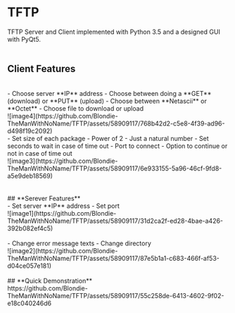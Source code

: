 
# TFTP
TFTP Server and Client implemented with Python 3.5 and a designed GUI with PyQt5.
<br>
<br>
## **Client Features**
<br>
- Choose server **IP** address
- Choose between doing a **GET** (download) or **PUT** (upload)
- Choose between **Netascii** or **Octet**
- Choose file to download or upload
<br>
![image4](https://github.com/Blondie-TheManWithNoName/TFTP/assets/58909117/768b42d2-c5e8-4f39-ad96-d498f19c2092)
<br>
- Set size of each package
      - Power of 2
      - Just a natural number
- Set seconds to wait in case of time out
- Port to connect
- Option to continue or not in case of time out
<br>
![image3](https://github.com/Blondie-TheManWithNoName/TFTP/assets/58909117/6e933155-5a96-46cf-9fd8-a5e9deb18569)
<br>
<br>
<br>
## **Serever Features**
<br>
- Set server **IP** address
- Set port
<br>
![image1](https://github.com/Blondie-TheManWithNoName/TFTP/assets/58909117/31d2ca2f-ed28-4bae-a426-392b082ef4c5)
<br>
<br>
- Change error message texts
- Change directory
<br>
![image2](https://github.com/Blondie-TheManWithNoName/TFTP/assets/58909117/87e5b1a1-c683-466f-af53-d04ce057e181)
<br>
<br>
## **Quick Demonstration**
<br>
https://github.com/Blondie-TheManWithNoName/TFTP/assets/58909117/55c258de-6413-4602-9f02-e18c040246d6





